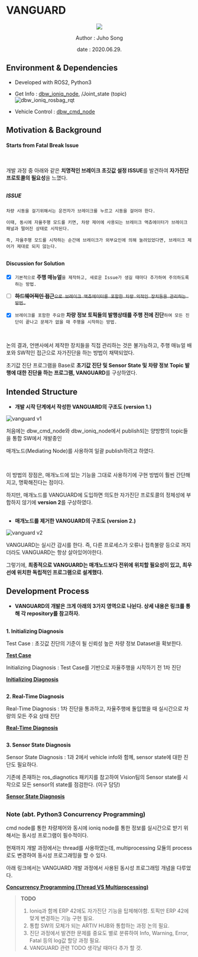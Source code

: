 # VANGUARD

<p align="center"><img src="https://user-images.githubusercontent.com/59792475/85998620-01dd9f80-ba46-11ea-966c-e1af38672d25.png"></p>

<p align="center">Author : Juho Song</p>
<p align="center">date : 2020.06.29.</p>

## Environment & Dependencies

  * Developed with ROS2, Python3

  * Get Info : [dbw_ioniq_node](https://github.com/shinkansan/ARTIV/tree/master/Comms/Ioniq/dbw_ioniq/dbw_ioniq_node), /Joint_state (topic) <br>
  ![dbw_ioniq_rosbag_rqt](https://user-images.githubusercontent.com/59792475/81559090-ca4d6200-93c9-11ea-8c90-9aa113fa7ce5.png) <br>
  * Vehicle Control : [dbw_cmd_node](https://github.com/shinkansan/ARTIV/tree/master/Comms/Ioniq/dbw_ioniq/dbw_cmd_node)

## Motivation & Background
  
#### Starts from Fatal Break Issue    
  
<br>
  
개발 과정 중 아래와 같은 **치명적인 브레이크 초깃값 설정 ISSUE**를 발견하여 **자가진단 프로토콜의 필요성**을 느꼈다. 

##
##### ISSUE
  
`차량 시동을 걸기위해서는 운전자가 브레이크를 누르고 시동을 걸어야 한다.`
  
`이때, 동시에 자율주행 모드를 키면, 차량 제어에 사용되는 브레이크 액츄에이터가 브레이크 패널과 떨어진 상태로 시작된다.` 
  
`즉, 자율주행 모드를 시작하는 순간에 브레이크가 외부요인에 의해 눌려있었다면, 브레이크 제어가 제대로 되지 않는다.`
  
##
#### Discussion for Solution 

- [x] `기본적으로` __주행 매뉴얼__`을 제작하고, 새로운 Issue가 생길 때마다 추가하여 주의하도록 하는 방법.`

- [ ] ~~__하드웨어적인 접근__`으로 브레이크 액츄에이터를 포함한 차량 외적인 장치들을 관리하는 방법.`~~

- [x] `브레이크를 포함한 주요한` **차량 정보 토픽들의 발행상태를 주행 전에 진단**`하여 모든 진단이 끝나고 문제가 없을 때 주행을 시작하는 방법.`

<br>
  
논의 결과, 언맨사에서 제작한 장치들을 직접 관리하는 것은 불가능하고, 주행 매뉴얼 배포와 SW적인 접근으로 자가진단을 하는 방법이 채택되었다.
  
초기값 진단 프로그램을 Base로 **초기값 진단 및 Sensor State 및 차량 정보 Topic 발행에 대한 진단을 하는 프로그램, VANGUARD**를 구상하였다. 
  
## Intended Structure

* __개발 시작 단계에서 작성한 VANGUARD의 구조도 (version 1.)__

![vanguard v1](https://user-images.githubusercontent.com/59792475/86013499-2d6a8500-ba5a-11ea-9c2e-06cdae431fd8.png)

처음에는 dbw_cmd_node와 dbw_ioniq_node에서 publish되는 양방향의 topic들을 통합 SW에서 개발중인

매개노드(Mediating Node)를 사용하여 일괄 publish하려고 하였다.

<br>

이 방법의 장점은, 매개노드에 있는 기능을 그대로 사용하기에 구현 방법이 훨씬 간단해지고, 명확해진다는 점이다. 

하지만, 매개노드를 VANGUARD에 도입하면 의도한 자가진단 프로토콜의 정체성에 부합하지 않기에 **version 2**를 구상하였다.

##

* __매개노드를 제거한 VANGUARD의 구조도 (version 2.)__

![vanguard v2](https://user-images.githubusercontent.com/59792475/86013595-496e2680-ba5a-11ea-9659-7adb48d7a2ce.png)

VANGUARD는 실시간 감시를 한다. 즉, 다른 프로세스가 오류나 접촉불량 등으로 꺼지더라도 VANGUARD는 항상 살아있어야한다. 

그렇기에, __최종적으로 VANGUARD는 매개노드보다 전위에 위치할 필요성이 있고, 최우선에 위치한 독립적인 프로그램으로 설계했다.__
  
## Development Process

* __VANGUARD의 개발은 크게 아래의 3가지 영역으로 나뉜다. 상세 내용은 링크를 통해 각 repository를 참고하자.__

##
 __1. Initializing Diagnosis__
 
 Test Case : 초깃값 진단의 기준이 될 신뢰성 높은 차량 정보 Dataset을 확보한다.
 
 __[Test Case](https://github.com/shinkansan/ARTIV/tree/master/integraedSW/VANGUARD%20(Self-Diagnosis%20protocol)/TestCase)__
 
 Initializing Diagnosis : Test Case를 기반으로 자율주행을 시작하기 전 1차 진단
 
 __[Initializing Diagnosis](https://github.com/shinkansan/ARTIV/tree/master/integraedSW/VANGUARD%20(Self-Diagnosis%20protocol)/Initializing%20Diagnosis)__
 
##

 __2. Real-Time Diagnosis__
 
Real-Time Diagnosis : 1차 진단을 통과하고, 자율주행에 돌입했을 때 실시간으로 차량의 모든 주요 상태 진단

__[Real-Time Diagnosis](https://github.com/shinkansan/ARTIV/tree/master/integraedSW/VANGUARD%20(Self-Diagnosis%20protocol)/Real-Time%20Diagnosis)__

##

 __3. Sensor State Diagnosis__
 
Sensor State Diagnosis : 1과 2에서 vehicle info와 함께, sensor state에 대한 진단도 필요하다. 
 
기존에 존재하는 ros_diagnotics 패키지를 참고하여 Vision팀의 Sensor state를 시작으로 모든 sensor의 state를 점검한다. (이구 담당)

 __[Sensor State Diagnosis](https://github.com/shinkansan/ARTIV/tree/master/integraedSW/VANGUARD%20(Self-Diagnosis%20protocol)/Sensor%20State%20Diagnosis)__

##

### Note (abt. Python3 Concurrency Programming)
  
  cmd node를 통한 차량제어와 동시에 ioniq node를 통한 정보를 실시간으로 받기 위해서는 동시성 프로그램이 필수적이다.
  
  현재까지 개발 과정에서는 thread를 사용하였는데, multiprocessing 모듈의 process로도 변경하여 동시성 프로그래밍을 할 수 있다.
  
  아래 링크에서는 VANGUARD 개발 과정에서 사용된 동시성 프로그래밍 개념을 다루었다.
  
  __[Concurrency Programming (Thread VS Multiprocessing)](https://github.com/shinkansan/ARTIV/tree/master/integraedSW/VANGUARD%20(Self-Diagnosis%20protocol)/Concurrency%20Programming%20(Thread%20VS%20Multiprocessing))__
 

> __TODO__   
> 1. Ioniq과 함께 ERP 42에도 자가진단 기능을 탑제해야함. 토픽만 ERP 42에 맞게 변경하는 기능 구현 필요.
> 2. 통합 SW의 모체가 되는 ARTIV HUB와 통합하는 과정 논의 필요.
> 3. 진단 과정에서 발견한 문제를 중요도 별로 분류하여 Info, Warning, Error, Fatal 등의 log값 할당 과정 필요.
> 4. VANGUARD 관련 TODO 생각날 때마다 추가 할 것.


